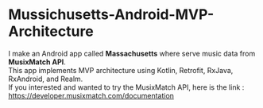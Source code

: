 # Mussichusetts-Android-MVP-Architecture
I make an Android app called <b>Massachusetts</b> where serve music data from <b>MusixMatch API</b>.<br/>
This app implements MVP architecture using Kotlin, Retrofit, RxJava, RxAndroid, and Realm.<br/>
If you interested and wanted to try the MusixMatch API, here is the link : https://developer.musixmatch.com/documentation<br/>

